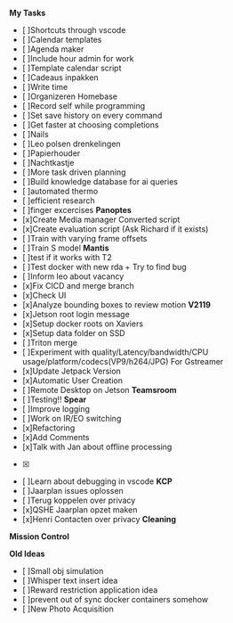 **My Tasks**
 - [ ]Shortcuts through vscode
 - [ ]Calendar templates
 - [ ]Agenda maker
 - [ ]Include hour admin for work
 - [ ]Template calendar script
 - [ ]Cadeaus inpakken
 - [ ]Write time
 - [ ]Organizeren Homebase
 - [ ]Record self while programming
 - [ ]Set save history on every command
 - [ ]Get faster at choosing completions
 - [ ]Nails
 - [ ]Leo polsen drenkelingen
 - [ ]Papierhouder
 - [ ]Nachtkastje
 - [ ]More task driven planning
 - [ ]Build knowledge database for ai queries
 - [ ]automated thermo
 - [ ]efficient research
 - [ ]finger excercises
**Panoptes**
 - [x]Create Media manager Converted script
 - [x]Create evaluation script (Ask Richard if it exists)
 - [ ]Train with varying frame offsets
 - [ ]Train S model
**Mantis**
 - [ ]test if it works with T2
 - [ ]Test docker with new rda +  Try to find bug
 - [ ]Inform leo about vacancy
 - [x]Fix CICD and merge branch
 - [x]Check UI
 - [x]Analyze bounding boxes to review motion
**V2119**
 - [x]Jetson root login message
 - [x]Setup docker roots on Xaviers
 - [x]Setup data folder on SSD
 - [ ]Triton merge
 - [ ]Experiment with quality/Latency/bandwidth/CPU usage/platform/codecs(VP9/h264/JPG) For Gstreamer
 - [x]Update Jetpack Version
 - [x]Automatic User Creation
 - [ ]Remote Desktop on Jetson
**Teamsroom**
 - [ ]Testing!!
**Spear**
 - [ ]Improve logging
 - [ ]Work on IR/EO switching
 - [x]Refactoring
 - [x]Add Comments
 - [x]Talk with Jan about offline processing
 - [x]
 - [ ]Learn about debugging in vscode
**KCP**
 - [ ]Jaarplan issues oplossen
 - [ ]Terug koppelen over privacy
 - [x]QSHE Jaarplan opzet maken
 - [x]Henri Contacten over privacy
**Cleaning**

**Mission Control**

**Old Ideas**
 - [ ]Small obj simulation
 - [ ]Whisper text insert idea
 - [ ]Reward restriction application idea
 - [ ]prevent out of sync docker containers somehow
 - [ ]New Photo Acquisition
